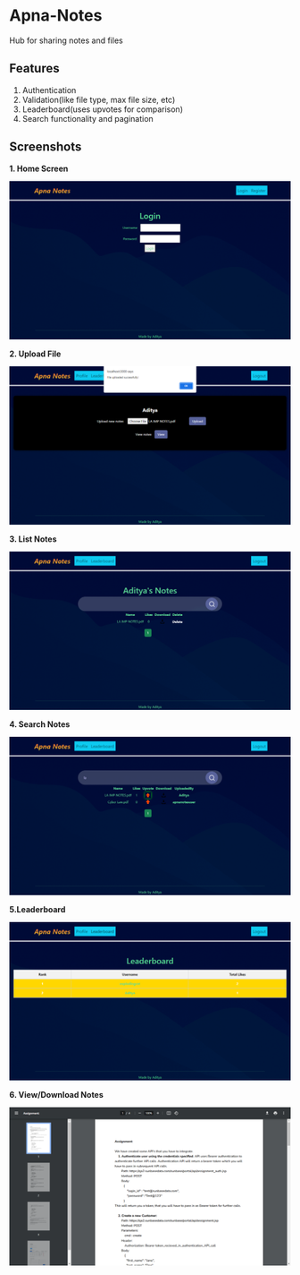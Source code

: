 # Apna-Notes
Hub for sharing notes and files

## Features

1. Authentication
2. Validation(like file type, max file size, etc)
3. Leaderboard(uses upvotes for comparison)
4. Search functionality and pagination

## Screenshots

**1. Home Screen**

![alt text](./screenshots/home.png "Home")

**2. Upload File**

![alt text](./screenshots/upload.png "Upload")

**3. List Notes**

![alt text](./screenshots/listnotes.png "List")

**4. Search Notes**

![alt text](./screenshots/search.png "Search")

**5.Leaderboard**

![alt text](./screenshots/leaderboard.png "Leaderboard")

**6. View/Download Notes**

![alt text](./screenshots/view.png "View")

